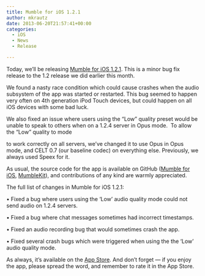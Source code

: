 ```yaml
---
title: Mumble for iOS 1.2.1
author: mkrautz
date: 2013-06-20T21:57:41+00:00
categories:
  - iOS
  - News
  - Release

---
```

Today, we&#8217;ll be releasing [Mumble for iOS 1.2.1][1]. This is a minor bug fix release to the 1.2 release we did earlier this month.

We found a nasty race condition which could cause crashes when the audio subsystem of the app was started or restarted. This bug seemed to happen very often on 4th generation iPod Touch devices, but could happen on all iOS devices with some bad luck.

<!--more-->

We also fixed an issue where users using the &#8220;Low&#8221; quality preset would be unable to speak to others when on a 1.2.4 server in Opus mode.  To allow the &#8220;Low&#8221; quality to mode
  
to work correctly on all servers, we&#8217;ve changed it to use Opus in Opus mode, and CELT 0.7 (our baseline codec) on everything else. Previously, we always used Speex for it.

As usual, the source code for the app is available on GitHub ([Mumble for iOS][2], [MumbleKit][3]), and contributions of any kind are warmly appreciated.

The full list of changes in Mumble for iOS 1.2.1:

• Fixed a bug where users using the &#8216;Low&#8217; audio quality mode could not send audio on 1.2.4 servers.
  
• Fixed a bug where chat messages sometimes had incorrect timestamps.
  
• Fixed an audio recording bug that would sometimes crash the app.
  
• Fixed several crash bugs which were triggered when using the the &#8216;Low&#8217; audio quality mode.

As always, it’s available on the [App Store][1]. And don’t forget — if you enjoy the app, please spread the word, and remember to rate it in the App Store.

 [1]: http://itunes.apple.com/us/app/mumble/id443472808?mt=8
 [2]: https://github.com/mumble-voip/mumble-iphoneos
 [3]: https://github.com/mumble-voip/mumblekit
